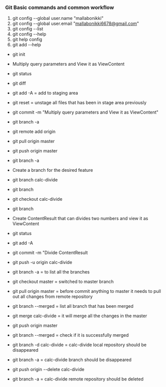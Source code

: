 ### Git Basic commands and common workflow
 1. git config --global user.name "mallabonikki"
 2. git config --global user.email "mallabonikki6678@gmail.com"
 3. git config --list
 4. git config --help
 5. git help config
 6. git add --help
 
* git init

* Multiply query parameters and View it as ViewContent 
* git status
* git diff
* git add -A = add to staging area
* git reset = unstage all files that has been in stage area previously
* git commit -m "Multiply query parameters and View it as ViewContent"
* git branch -a
* git remote add origin <url>
* git pull origin master
* git push origin master
* git branch -a

* Create a branch for the desired feature
* git branch calc-divide
* git branch
* git checkout calc-divide
* git branch
* Create ContentResult that can divides two numbers and view it as ViewContent
* git status
* git add -A
* git commit -m "Divide ContentResult
* git push -u origin calc-divide
* git branch -a = to list all the branches
* git checkout master = switched to master branch
* git pull origin master = before commit anything to master it needs to pull out all changes from remote repository
* git branch --merged = list all branch that has been merged
* git merge calc-divide = it will merge all the changes in the master
* git push origin master
* git branch --merged = check if it is successfully merged
* git branch -d calc-divide = calc-divide local repository should be disappeared
* git branch -a = calc-divide branch should be disappeared
* git push origin --delete calc-divide
* git branch -a = calc-divide remote repository should be deleted


 
  
